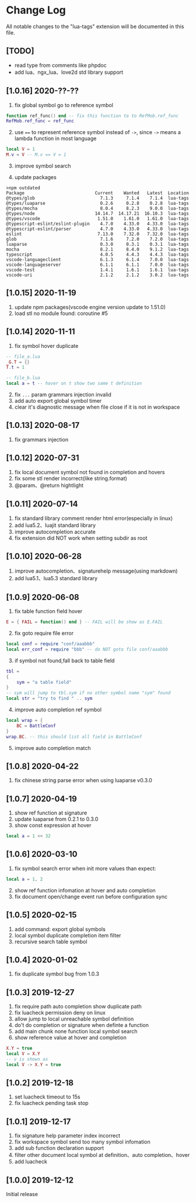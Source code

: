 # Change Log

All notable changes to the "lua-tags" extension will be documented in this file.

## [TODO]
* read type from comments like phpdoc
* add lua、ngx_lua、love2d std library support

## [1.0.16] 2020-??-??
1. fix global symbol go to reference symbol
```lua
function ref_func() end -- fix this function to to RefMob.ref_func
RefMob.ref_func = ref_func
```

2. use `==` to represent reference symbol instead of `->`, since `->` means a lambda function in most language
```lua
local V = 1
M.v = V -- M.v == V = 1
```

3. improve symbol search

4. update packages
```text
>npm outdated
Package                           Current    Wanted   Latest  Location
@types/glob                         7.1.3     7.1.4    7.1.4  lua-tags
@types/luaparse                     0.2.6     0.2.8    0.2.8  lua-tags
@types/mocha                        8.0.4     8.2.3    9.0.0  lua-tags
@types/node                       14.14.7  14.17.21  16.10.3  lua-tags
@types/vscode                      1.51.0    1.61.0   1.61.0  lua-tags
@typescript-eslint/eslint-plugin    4.7.0    4.33.0   4.33.0  lua-tags
@typescript-eslint/parser           4.7.0    4.33.0   4.33.0  lua-tags
eslint                             7.13.0    7.32.0   7.32.0  lua-tags
glob                                7.1.6     7.2.0    7.2.0  lua-tags
luaparse                            0.3.0     0.3.1    0.3.1  lua-tags
mocha                               8.2.1     8.4.0    9.1.2  lua-tags
typescript                          4.0.5     4.4.3    4.4.3  lua-tags
vscode-languageclient               6.1.3     6.1.4    7.0.0  lua-tags
vscode-languageserver               6.1.1     6.1.1    7.0.0  lua-tags
vscode-test                         1.4.1     1.6.1    1.6.1  lua-tags
vscode-uri                          2.1.2     2.1.2    3.0.2  lua-tags
```

## [1.0.15] 2020-11-19
1. update npm packages(vscode engine version update to 1.51.0)
2. load stl no module found: coroutine #5

## [1.0.14] 2020-11-11
1. fix symbol hover duplicate
```lua
-- file_a.lua
_G.T = {}
T.t = 1

-- file_b.lua
local a = t -- hover on t show two same t definition
```

2. fix `...` param grammars injection invalid
3. add auto export global symbol timer
4. clear it's diagnostic message when file close if it is not in workspace

## [1.0.13] 2020-08-17
1. fix grammars injection

## [1.0.12] 2020-07-31
1. fix local document symbol not found in completion and hovers
2. fix some stl render incorrect(like string.format)
3. @param、@return hightlight

## [1.0.11] 2020-07-14
1. fix standard library comment render html error(especially in linux)
2. add lua5.2、luajit standard library
3. improve autocompletion accurate
4. fix extension did NOT work when setting subdir as root

## [1.0.10] 2020-06-28
1. improve autocompletion、signaturehelp message(using markdown)
2. add lua5.1、lua5.3 standard library

## [1.0.9] 2020-06-08
1. fix table function field hover
```lua
E = { FAIL = function() end } -- FAIL will be show as E.FAIL
```
2. fix goto require file error
```lua
local conf = require "conf/aaabbb"
local err_conf = require "bbb" -- do NOT goto file conf/aaabbb
```
3. if symbol not found,fall back to table field
```lua
tbl = 
{
    sym = "a table field"
}
-- sym will jump to tbl.sym if no other symbol name "sym" found
local str = "try to find " .. sym
```
4. improve auto completion ref symbol
```lua
local wrap = {
    BC = BattleConf
}
wrap.BC. -- this should list all field in BattleConf
```
5. improve auto completion match

## [1.0.8] 2020-04-22
1. fix chinese string parse error when using luaparse v0.3.0

## [1.0.7] 2020-04-19
1. show ref function at signature
2. update luaparse from 0.2.1 to 0.3.0
3. show const expression at hover
```lua
local a = 1 << 32
```

## [1.0.6] 2020-03-10
1. fix symbol search error when init more values than expect:
```lua
local a = 1, 2
```
2. show ref function infomation at hover and auto completion
3. fix document open/change event run before configuration sync

## [1.0.5] 2020-02-15
1. add command: export global symbols
2. local symbol duplicate completion item filter
3. recursive search table symbol

## [1.0.4] 2020-01-02
1. fix duplicate symbol bug from 1.0.3

## [1.0.3] 2019-12-27
1. fix require path auto completion show duplicate path
2. fix luacheck permission deny on linux
3. allow jump to local unreachable symbol definition
4. do't do completion or signature when definte a function
5. add main chunk none function local symbol search
6. show reference value at hover and completion
```lua
X.Y = true
local V = X.Y
-- v is shown as
local V -> X.Y = true
```

## [1.0.2] 2019-12-18
1. set luacheck timeout to 15s
2. fix luacheck pending task stop

## [1.0.1] 2019-12-17
1. fix signature help parameter index incorrect
2. fix workspace symbol send too many symbol infomation
3. add sub function declaration support
4. filter other document local symbol at definition、auto completion、hover
5. add luacheck

## [1.0.0] 2019-12-12

Initial release
